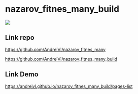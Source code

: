 # nazarov_fitnes_many_build

![](https://andreivl.github.io/nazarov_fitnes_many_build/images/preview-img-nazarov-fitnes-many.jpg)

## Link repo
https://github.com/AndreiVl/nazarov_fitnes_many

https://github.com/AndreiVl/nazarov_fitnes_many_build

## Link Demo
https://andreivl.github.io/nazarov_fitnes_many_build/pages-list